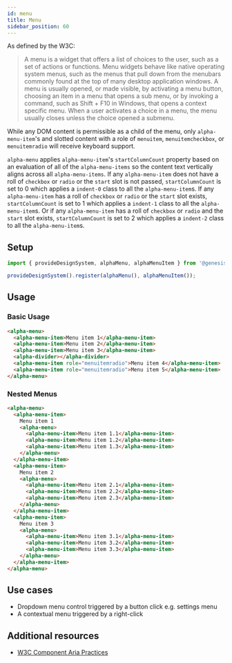 ```yaml
---
id: menu
title: Menu
sidebar_position: 60
---
```


As defined by the W3C:

> A menu is a widget that offers a list of choices to the user, such as a set of actions or functions. Menu widgets behave like native operating system menus, such as the menus that pull down from the menubars commonly found at the top of many desktop application windows. A menu is usually opened, or made visible, by activating a menu button, choosing an item in a menu that opens a sub menu, or by invoking a command, such as Shift + F10 in Windows, that opens a context specific menu. When a user activates a choice in a menu, the menu usually closes unless the choice opened a submenu.

While any DOM content is permissible as a child of the menu, only `alpha-menu-item`'s and slotted content with a role of `menuitem`, `menuitemcheckbox`, or `menuitemradio` will receive keyboard support.

`alpha-menu` applies `alpha-menu-item`'s `startColumnCount` property based on an evaluation of all of the `alpha-menu-items` so the content text vertically aligns across all `alpha-menu-items`. If any `alpha-menu-item` does not have a roll of `checkbox` or `radio` or the `start` slot is not passed, `startColumnCount` is set to 0 which applies a `indent-0` class to all the `alpha-menu-item`s. If any `alpha-menu-item` has a roll of `checkbox` or `radio` or the `start` slot exists, `startColumnCount` is set to 1 which applies a `indent-1` class to all the `alpha-menu-item`s. Or if any `alpha-menu-item` has a roll of `checkbox` or `radio` and the `start` slot exists, `startColumnCount` is set to 2 which applies a `indent-2` class to all the `alpha-menu-item`s.

## Setup

```ts
import { provideDesignSystem, alphaMenu, alphaMenuItem } from '@genesislcap/alpha-design-system';

provideDesignSystem().register(alphaMenu(), alphaMenuItem());
```

## Usage

### Basic Usage

```html live
<alpha-menu>
  <alpha-menu-item>Menu item 1</alpha-menu-item>
  <alpha-menu-item>Menu item 2</alpha-menu-item>
  <alpha-menu-item>Menu item 3</alpha-menu-item>
  <alpha-divider></alpha-divider>
  <alpha-menu-item role="menuitemradio">Menu item 4</alpha-menu-item>
  <alpha-menu-item role="menuitemradio">Menu item 5</alpha-menu-item>
</alpha-menu>
```

### Nested Menus

```html live
<alpha-menu>
  <alpha-menu-item>
    Menu item 1
    <alpha-menu>
      <alpha-menu-item>Menu item 1.1</alpha-menu-item>
      <alpha-menu-item>Menu item 1.2</alpha-menu-item>
      <alpha-menu-item>Menu item 1.3</alpha-menu-item>
    </alpha-menu>
  </alpha-menu-item>
  <alpha-menu-item>
    Menu item 2
    <alpha-menu>
      <alpha-menu-item>Menu item 2.1</alpha-menu-item>
      <alpha-menu-item>Menu item 2.2</alpha-menu-item>
      <alpha-menu-item>Menu item 2.3</alpha-menu-item>
    </alpha-menu>
  </alpha-menu-item>
  <alpha-menu-item>
    Menu item 3
    <alpha-menu>
      <alpha-menu-item>Menu item 3.1</alpha-menu-item>
      <alpha-menu-item>Menu item 3.2</alpha-menu-item>
      <alpha-menu-item>Menu item 3.3</alpha-menu-item>
    </alpha-menu>
  </alpha-menu-item>
</alpha-menu>
```

## Use cases

* Dropdown menu control triggered by a button click e.g. settings menu
* A contextual menu triggered by a right-click

## Additional resources

- [W3C Component Aria Practices](https://w3c.github.io/aria-practices/#menu)
